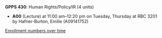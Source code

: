 **GPPS 430**: Human Rights/Policy/IR (4 units)

- **A00** (Lecture) at 11:00 am–12:20 pm on Tuesday, Thursday at RBC 3201 by Hafner-Burton, Emilie (A09141752)

[Enrollment numbers over time](./GPPS430.tsv)
